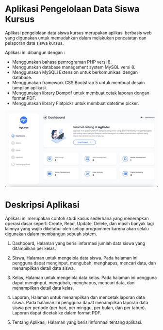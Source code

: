 # Aplikasi Pengelolaan Data Siswa Kursus

Aplikasi pengelolaan data siswa kursus merupakan aplikasi berbasis web yang digunakan untuk memudahkan dalam melakukan pencatatan dan pelaporan data siswa kursus.

Aplikasi ini dibangun dengan :

- Menggunakan bahasa pemrograman PHP versi 8.
- Menggunakan database management system MySQL versi 8.
- Menggunakan MySQLi Extension untuk berkomunikasi dengan database.
- Menggunakan framework CSS Bootstrap 5 untuk membuat desain tampilan aplikasi.
- Menggunakan library Dompdf untuk membuat cetak laporan dengan format PDF.
- Menggunakan library Flatpickr untuk membuat datetime picker.

![iegcode-aplikasi-pengelolaan-data-siswa-kursus](assets/img/demo.png)

# Deskripsi Aplikasi

Aplikasi ini merupakan contoh studi kasus sederhana yang menerapkan operasi dasar seperti Create, Read, Update, Delete, dan masih banyak lagi lainnya yang wajib diketahui oleh setiap programmer karena akan selalu digunakan dalam membangun sebuah sistem.

1. Dashboard,
   Halaman yang berisi informasi jumlah data siswa yang ditampilkan per kelas.

2. Siswa,
   Halaman untuk mengelola data siswa. Pada halaman ini pengguna dapat menginput, mengubah, menghapus, mencari data, dan menampilkan detail data siswa.

3. Kelas,
   Halaman untuk mengelola data kelas. Pada halaman ini pengguna dapat menginput, mengubah, menghapus, mencari data, dan menampilkan detail data kelas.

4. Laporan,
   Halaman untuk menampilkan dan mencetak laporan data siswa. Pada halaman ini pengguna dapat menampilkan laporan data siswa per periode (per hari, per minggu, per bulan, dan per tahun). Laporan dapat dicetak ke dalam format PDF.

5. Tentang Aplikasi,
   Halaman yang berisi informasi tentang aplikasi.
